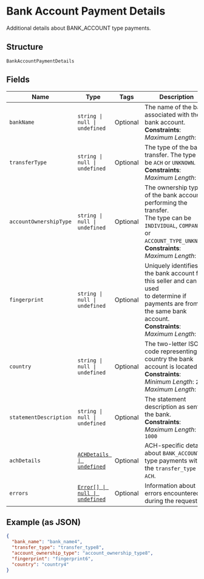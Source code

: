 
# Bank Account Payment Details

Additional details about BANK_ACCOUNT type payments.

## Structure

`BankAccountPaymentDetails`

## Fields

| Name | Type | Tags | Description |
|  --- | --- | --- | --- |
| `bankName` | `string \| null \| undefined` | Optional | The name of the bank associated with the bank account.<br>**Constraints**: *Maximum Length*: `100` |
| `transferType` | `string \| null \| undefined` | Optional | The type of the bank transfer. The type can be `ACH` or `UNKNOWN`.<br>**Constraints**: *Maximum Length*: `50` |
| `accountOwnershipType` | `string \| null \| undefined` | Optional | The ownership type of the bank account performing the transfer.<br>The type can be `INDIVIDUAL`, `COMPANY`, or `ACCOUNT_TYPE_UNKNOWN`.<br>**Constraints**: *Maximum Length*: `50` |
| `fingerprint` | `string \| null \| undefined` | Optional | Uniquely identifies the bank account for this seller and can be used<br>to determine if payments are from the same bank account.<br>**Constraints**: *Maximum Length*: `255` |
| `country` | `string \| null \| undefined` | Optional | The two-letter ISO code representing the country the bank account is located in.<br>**Constraints**: *Minimum Length*: `2`, *Maximum Length*: `2` |
| `statementDescription` | `string \| null \| undefined` | Optional | The statement description as sent to the bank.<br>**Constraints**: *Maximum Length*: `1000` |
| `achDetails` | [`ACHDetails \| undefined`](../../doc/models/ach-details.md) | Optional | ACH-specific details about `BANK_ACCOUNT` type payments with the `transfer_type` of `ACH`. |
| `errors` | [`Error[] \| null \| undefined`](../../doc/models/error.md) | Optional | Information about errors encountered during the request. |

## Example (as JSON)

```json
{
  "bank_name": "bank_name4",
  "transfer_type": "transfer_type8",
  "account_ownership_type": "account_ownership_type8",
  "fingerprint": "fingerprint6",
  "country": "country4"
}
```

